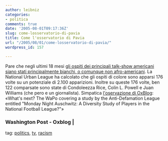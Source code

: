 ```yaml
---
author: leibniz
categories:
- politica
comments: true
date: '2005-08-01T09:17:36Z'
slug: come-losservatorio-di-pavia
title: Come l'osservatorio di Pavia
url: "/2005/08/01/come-losservatorio-di-pavia/"
wordpress_id: 157

---
```

Pare che negli ultimi 18 mesi [gli ospiti dei principali talk-show
americani siano stati principalmente bianchi, o comunque non
afro-americani](http://www.washingtonpost.com/wp-dyn/content/article/2005/07/30/AR2005073001091.html).
La National Urban League ha calcolato che gli ospiti di colore sono
apparsi 176 volte su un potenziale di 2.100 apparizioni. Inoltre su
queste 176 volte, ben 122 comparsate sono state di Condoleezza Rice,
Colin L. Powell e Juan Williams (che pero e un giornalista). Simpatica
[l'oservazione di OxBlog](http://oxblog.blogspot.com/2005_07_31_oxblog_archive.html#112286410350636250): «What's next? The WaPo covering a study by the Anti-Defamation League
entitled "Monday Night Auschwitz: A Diversity Study of Players in the
National Football League?"»  



### Washington Post - Oxblog |
tag: [politics](http://www.technorati.com/tags/politics), [tv](http://www.technorati.com/tags/tv), [racism](http://www.technorati.com/tags/racism)
